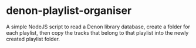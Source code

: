 # denon-playlist-organiser
A simple NodeJS script to read a Denon library database, create a folder for each playlist, then copy the tracks that belong to that playlist into the newly created playlist folder.
